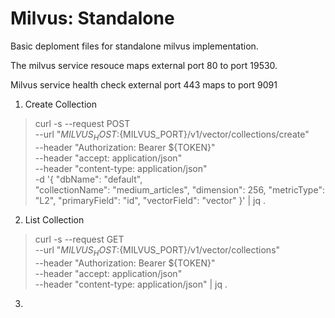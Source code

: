 # Milvus: Standalone

Basic deploment files for standalone milvus implementation.

The milvus service resouce maps external port 80 to port 19530.

Milvus service health check external port 443 maps to port 9091

1. Create Collection

> curl -s --request POST \
     --url "${MILVUS_HOST}:${MILVUS_PORT}/v1/vector/collections/create" \
     --header "Authorization: Bearer ${TOKEN}" \
     --header "accept: application/json" \
     --header "content-type: application/json" \
     -d '{
       "dbName": "default",   
       "collectionName": "medium_articles",
       "dimension": 256,
       "metricType": "L2",
       "primaryField": "id",
       "vectorField": "vector"
      }' | jq . 



2. List Collection

> curl -s --request GET \
     --url "${MILVUS_HOST}:${MILVUS_PORT}/v1/vector/collections" \
     --header "Authorization: Bearer ${TOKEN}" \
     --header "accept: application/json" \
     --header "content-type: application/json" | jq .


3. 

